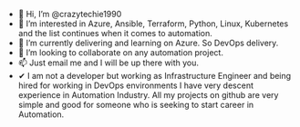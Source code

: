 - 👋 Hi, I’m @crazytechie1990
- 👀 I’m interested in Azure, Ansible, Terraform, Python, Linux, Kubernetes and the list continues when it comes to automation.
- 🌱 I’m currently delivering and learning on Azure. So DevOps delivery.
- 💞️ I’m looking to collaborate on any automation project. 
- 📫 Just email me and I will be up there with you.
- ✔ I am not a developer but working as Infrastructure Engineer and being hired for working in DevOps environments I have very descent experience in Automation Industry.
     All my projects on github are very simple and good for someone who is seeking to start career in Automation. 

<!---
crazytechie1990/crazytechie1990 is a ✨ special ✨ repository because its `README.md` (this file) appears on your GitHub profile.
You can click the Preview link to take a look at your changes.
--->
